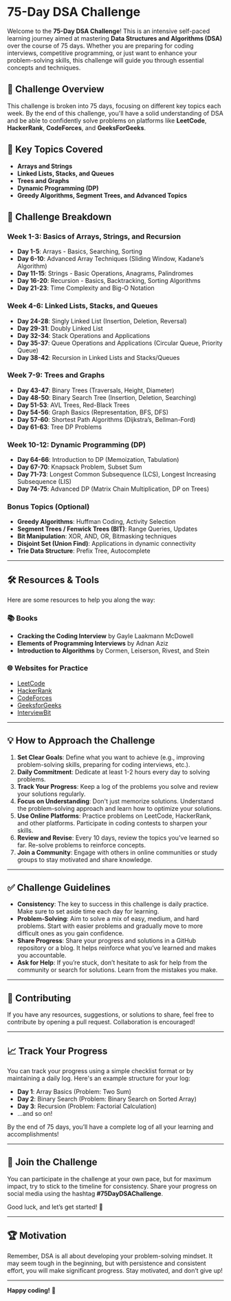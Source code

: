 # 75-Day DSA Challenge

Welcome to the **75-Day DSA Challenge**! This is an intensive self-paced learning journey aimed at mastering **Data Structures and Algorithms (DSA)** over the course of 75 days. Whether you are preparing for coding interviews, competitive programming, or just want to enhance your problem-solving skills, this challenge will guide you through essential concepts and techniques.

## 📅 Challenge Overview

This challenge is broken into 75 days, focusing on different key topics each week. By the end of this challenge, you'll have a solid understanding of DSA and be able to confidently solve problems on platforms like **LeetCode**, **HackerRank**, **CodeForces**, and **GeeksForGeeks**.

## 🧠 Key Topics Covered
- **Arrays and Strings**
- **Linked Lists, Stacks, and Queues**
- **Trees and Graphs**
- **Dynamic Programming (DP)**
- **Greedy Algorithms, Segment Trees, and Advanced Topics**
  
## 📆 Challenge Breakdown

### **Week 1-3: Basics of Arrays, Strings, and Recursion**
- **Day 1-5**: Arrays - Basics, Searching, Sorting
- **Day 6-10**: Advanced Array Techniques (Sliding Window, Kadane’s Algorithm)
- **Day 11-15**: Strings - Basic Operations, Anagrams, Palindromes
- **Day 16-20**: Recursion - Basics, Backtracking, Sorting Algorithms
- **Day 21-23**: Time Complexity and Big-O Notation

### **Week 4-6: Linked Lists, Stacks, and Queues**
- **Day 24-28**: Singly Linked List (Insertion, Deletion, Reversal)
- **Day 29-31**: Doubly Linked List
- **Day 32-34**: Stack Operations and Applications
- **Day 35-37**: Queue Operations and Applications (Circular Queue, Priority Queue)
- **Day 38-42**: Recursion in Linked Lists and Stacks/Queues

### **Week 7-9: Trees and Graphs**
- **Day 43-47**: Binary Trees (Traversals, Height, Diameter)
- **Day 48-50**: Binary Search Tree (Insertion, Deletion, Searching)
- **Day 51-53**: AVL Trees, Red-Black Trees
- **Day 54-56**: Graph Basics (Representation, BFS, DFS)
- **Day 57-60**: Shortest Path Algorithms (Dijkstra’s, Bellman-Ford)
- **Day 61-63**: Tree DP Problems

### **Week 10-12: Dynamic Programming (DP)**
- **Day 64-66**: Introduction to DP (Memoization, Tabulation)
- **Day 67-70**: Knapsack Problem, Subset Sum
- **Day 71-73**: Longest Common Subsequence (LCS), Longest Increasing Subsequence (LIS)
- **Day 74-75**: Advanced DP (Matrix Chain Multiplication, DP on Trees)

### **Bonus Topics (Optional)**
- **Greedy Algorithms**: Huffman Coding, Activity Selection
- **Segment Trees / Fenwick Trees (BIT)**: Range Queries, Updates
- **Bit Manipulation**: XOR, AND, OR, Bitmasking techniques
- **Disjoint Set (Union Find)**: Applications in dynamic connectivity
- **Trie Data Structure**: Prefix Tree, Autocomplete

---

## 🛠️ Resources & Tools

Here are some resources to help you along the way:

### 📚 Books
- **Cracking the Coding Interview** by Gayle Laakmann McDowell
- **Elements of Programming Interviews** by Adnan Aziz
- **Introduction to Algorithms** by Cormen, Leiserson, Rivest, and Stein

### 🌐 Websites for Practice
- [LeetCode](https://www.leetcode.com)
- [HackerRank](https://www.hackerrank.com)
- [CodeForces](https://www.codeforces.com)
- [GeeksforGeeks](https://www.geeksforgeeks.org)
- [InterviewBit](https://www.interviewbit.com)

---

## 💡 How to Approach the Challenge

1. **Set Clear Goals**: Define what you want to achieve (e.g., improving problem-solving skills, preparing for coding interviews, etc.).
2. **Daily Commitment**: Dedicate at least 1-2 hours every day to solving problems.
3. **Track Your Progress**: Keep a log of the problems you solve and review your solutions regularly.
4. **Focus on Understanding**: Don't just memorize solutions. Understand the problem-solving approach and learn how to optimize your solutions.
5. **Use Online Platforms**: Practice problems on LeetCode, HackerRank, and other platforms. Participate in coding contests to sharpen your skills.
6. **Review and Revise**: Every 10 days, review the topics you've learned so far. Re-solve problems to reinforce concepts.
7. **Join a Community**: Engage with others in online communities or study groups to stay motivated and share knowledge.

---

## ✅ Challenge Guidelines

- **Consistency**: The key to success in this challenge is daily practice. Make sure to set aside time each day for learning.
- **Problem-Solving**: Aim to solve a mix of easy, medium, and hard problems. Start with easier problems and gradually move to more difficult ones as you gain confidence.
- **Share Progress**: Share your progress and solutions in a GitHub repository or a blog. It helps reinforce what you’ve learned and makes you accountable.
- **Ask for Help**: If you’re stuck, don’t hesitate to ask for help from the community or search for solutions. Learn from the mistakes you make.

---

## 🔗 Contributing

If you have any resources, suggestions, or solutions to share, feel free to contribute by opening a pull request. Collaboration is encouraged!

---

## 📈 Track Your Progress

You can track your progress using a simple checklist format or by maintaining a daily log. Here's an example structure for your log:

- **Day 1**: Array Basics (Problem: Two Sum)
- **Day 2**: Binary Search (Problem: Binary Search on Sorted Array)
- **Day 3**: Recursion (Problem: Factorial Calculation)
- ...and so on!

By the end of 75 days, you’ll have a complete log of all your learning and accomplishments!

---

## 🤝 Join the Challenge

You can participate in the challenge at your own pace, but for maximum impact, try to stick to the timeline for consistency. Share your progress on social media using the hashtag **#75DayDSAChallenge**.

Good luck, and let’s get started! 🚀

---

## 🏆 Motivation

Remember, DSA is all about developing your problem-solving mindset. It may seem tough in the beginning, but with persistence and consistent effort, you will make significant progress. Stay motivated, and don’t give up!

---

**Happy coding!** 🎉

